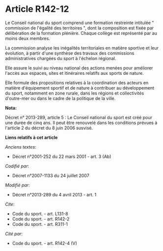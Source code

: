 # Article R142-12

Le Conseil national du sport comprend une formation restreinte intitulée " commission de l'égalité des territoires ", dont la
composition est fixée par délibération de la formation plénière. Chaque collège est représenté par au moins deux membres. 

La commission analyse les inégalités territoriales en matière sportive et leur évolution, à partir d'une synthèse des travaux
des commissions administratives chargées du sport à l'échelon régional. 

Elle assure le suivi au niveau national des actions menées pour améliorer l'accès aux espaces, sites et itinéraires relatifs
aux sports de nature. 

Elle formule des propositions relatives à la coordination des acteurs en matière d'équipement sportif et de nature à
contribuer au développement du sport, notamment en zone rurale, dans les régions et collectivités d'outre-mer ou dans le
cadre de la politique de la ville.

**Nota:**

Décret n° 2013-289, article 5 : Le Conseil national du sport est créé pour une durée de cinq ans. Il peut être renouvelé dans
les conditions prévues à l'article 2 du décret du 8 juin 2006 susvisé.

**Liens relatifs à cet article**

_Anciens textes_:

  - Décret n°2001-252 du 22 mars 2001 - art. 3 (Ab)

_Codifié par_:

  - Décret n°2007-1133 du 24 juillet 2007

_Modifié par_:

  - Décret n°2013-289 du 4 avril 2013 - art. 1

_Cite_:

  - Code du sport. - art. L131-8
  - Code du sport. - art. R142-2
  - Code du sport. - art. R311-1

_Cité par_:

  - Code du sport. - art. R142-4 (V)
